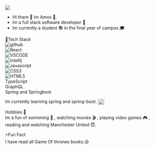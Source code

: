 <img align="center" src="https://user-images.githubusercontent.com/81857018/191554431-2891de67-87d1-4d10-b609-863f53a96d76.png" >
<ul>
<li>Hi there 👋 Im Amos 🐉.</li>
<li>Im a full stack software developer 💯</li>
<li>Im currently a student 📚 in the final year of campus 🎓</li>
</ul>



🧨Tech Stack\
![github](https://camo.githubusercontent.com/ce7aea3ef843d8c5bf40de5525a6764a31e1cd1e53cbfcfa757d5fb6931dffdd/68747470733a2f2f696d672e736869656c64732e696f2f62616467652f2d4769744875622d3138313731372e7376673f6c6f676f3d676974687562267374796c653d666c6174)\
![React](https://camo.githubusercontent.com/4cd63b0dea6d7fb2dc24f44bbd42009d324dd68b89c50eda11ee789b6dbfbc56/68747470733a2f2f696d672e736869656c64732e696f2f62616467652f2d52656163742d3535352e7376673f6c6f676f3d7265616374267374796c653d666c6174)\
![VSCODE](https://camo.githubusercontent.com/693fc5aa753bd004df31f55d7648fc51b5980b5418a7b4e432ee501600a68cff/68747470733a2f2f696d672e736869656c64732e696f2f62616467652f2d56697375616c25323053747564696f253230436f64652d3030374143432e7376673f6c6f676f3d76697375616c2d73747564696f2d636f6465267374796c653d666c6174)\
![intellij](https://camo.githubusercontent.com/934e0696be56c77ef329835f9a07e741e43598e46898e57c81d9bc8dfb8c1961/68747470733a2f2f696d672e736869656c64732e696f2f62616467652f2d696e74656c6c696a253230494445412d3030302e7376673f6c6f676f3d696e74656c6c696a2d69646561267374796c653d666c6174)\
![Javascript](https://camo.githubusercontent.com/c71dfc5159ec629dd814bea7256dfe853ac09c46592b134f9e10da9d5f7a5ab8/68747470733a2f2f696d672e736869656c64732e696f2f62616467652f4a6176617363726970742d3237364443332e7376673f6c6f676f3d6a617661736372697074267374796c653d666c6174)\
![CSS3](https://camo.githubusercontent.com/8b0760b851af4668f73e2419c24a7e8496b044aba81ad4196a813f1fe0a0606b/68747470733a2f2f696d672e736869656c64732e696f2f62616467652f2d435353332d3135373242362e7376673f6c6f676f3d63737333267374796c653d666c6174)\
![HTML5](https://camo.githubusercontent.com/862a369270964f7b3b4b4cc73ae9efe8905f7f6b39aa05ae453bee68d9559b34/68747470733a2f2f696d672e736869656c64732e696f2f62616467652f2d48544d4c352d3333332e7376673f6c6f676f3d68746d6c35267374796c653d666c6174)\
TypeScript\
GraphQL\
Spring and Springboot

Im currently learning spring and spring-boot.
<img align="center" src="https://user-images.githubusercontent.com/81857018/191555550-20bacea6-c874-44b9-a403-5c7bda576046.png" width="20" height="20">

Hobbies 🎈\
Im a fun of swimming 🥽 , watching movies 🎬 , playing video games 🎮 , reading and watching Manchester United 😈.

⚡Fun Fact\
I have read all Game Of thrones books.😮

